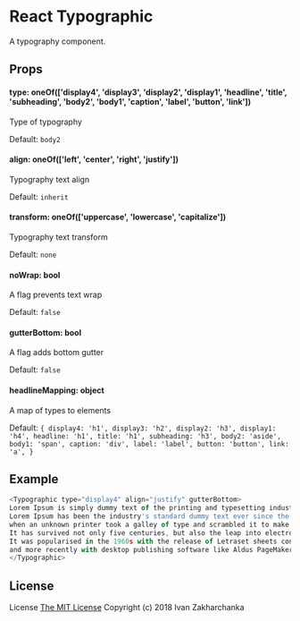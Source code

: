 # React Typographic

A typography component.

## Props

#### type: oneOf(['display4', 'display3', 'display2', 'display1', 'headline', 'title', 'subheading', 'body2', 'body1', 'caption', 'label', 'button', 'link'])
Type of typography

Default: `body2`

#### align: oneOf(['left', 'center', 'right', 'justify'])
Typography text align

Default: `inherit`

#### transform: oneOf(['uppercase', 'lowercase', 'capitalize'])
Typography text transform

Default: `none`

#### noWrap: bool
A flag prevents text wrap

Default: `false` 

#### gutterBottom: bool
A flag adds bottom gutter

Default: `false`
 
#### headlineMapping: object
A map of types to elements

Default: `{
  display4: 'h1',
  display3: 'h2',
  display2: 'h3',
  display1: 'h4',
  headline: 'h1',
  title: 'h1',
  subheading: 'h3',
  body2: 'aside',
  body1: 'span',
  caption: 'div',
  label: 'label',
  button: 'button',
  link: 'a',
}`


## Example

```javascript
<Typographic type="display4" align="justify" gutterBottom>
Lorem Ipsum is simply dummy text of the printing and typesetting industry. 
Lorem Ipsum has been the industry's standard dummy text ever since the 1500s, 
when an unknown printer took a galley of type and scrambled it to make a type specimen book. 
It has survived not only five centuries, but also the leap into electronic typesetting, remaining essentially unchanged. 
It was popularised in the 1960s with the release of Letraset sheets containing Lorem Ipsum passages, 
and more recently with desktop publishing software like Aldus PageMaker including versions of Lorem Ipsum.
</Typographic>
```

## License
License [The MIT License](http://opensource.org/licenses/MIT)
Copyright (c) 2018 Ivan Zakharchanka
